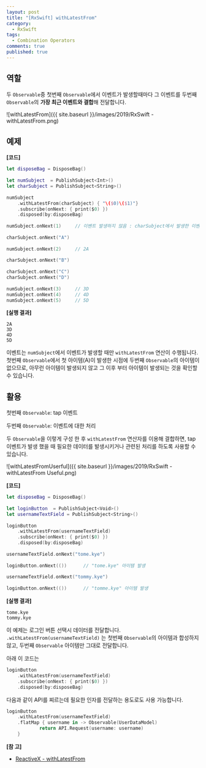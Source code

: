 ```yaml
---
layout: post
title: "[RxSwift] withLatestFrom"
category: 
  - RxSwift
tags: 
  - Combination Operators
comments: true
published: true
---
```


## 역할
두 `Observable`중 첫번째 `Observable`에서 이벤트가 발생할때마다 그 이벤트를 두번째 `Observable`의 **가장 최근 이벤트와 결합**해 전달합니다.

![withLatestFrom]({{ site.baseurl }}/images/2019/RxSwift - withLatestFrom.png)

## 예제

**[코드]**

```swift
let disposeBag = DisposeBag()
    
let numSubject  = PublishSubject<Int>()
let charSubject = PublishSubject<String>()
    
numSubject
    .withLatestFrom(charSubject) { "\($0)\($1)"}
    .subscribe(onNext: { print($0) })
    .disposed(by:disposeBag)
    
numSubject.onNext(1)     // 이벤트 발생하지 않음 : charSubject에서 발생한 이벤트가 아직 1개도 없으므로
    
charSubject.onNext("A")
    
numSubject.onNext(2)     // 2A
    
charSubject.onNext("B")
    
charSubject.onNext("C")
charSubject.onNext("D")
    
numSubject.onNext(3)     // 3D
numSubject.onNext(4)     // 4D
numSubject.onNext(5)     // 5D
```

**[실행 결과]**

```
2A
3D
4D
5D
```

이벤트는 `numSubject`에서 이벤트가 발생할 때만 `withLatestFrom` 연산이 수행됩니다. 첫번째 `Observable`에서 첫 아이템(A)이 발생한 시점에 두번째 `Observable`의 아이템이 없으므로, 아무런 아이템이 발생되지 않고 그 이후 부터 아이템이 발생되는 것을 확인할 수 있습니다.

## 활용

첫번째 `Observable`: tap 이벤트

두번째 `Observable`: 이벤트에 대한 처리

두 `Observable`을 이렇게 구성 한 후 `withLatestFrom` 연산자를 이용해 결합하면, tap 이벤트가 발생 했을 때 필요한 데이터를 발생시키거나 관련된 처리를 하도록 사용할 수 있습니다.

![withLatestFromUserful]({{ site.baseurl }}/images/2019/RxSwift - withLatestFrom Useful.png)

**[코드]**

```swift
let disposeBag = DisposeBag()
    
let loginButton  = PublishSubject<Void>()
let usernameTextField = PublishSubject<String>()
    
loginButton
    .withLatestFrom(usernameTextField)
    .subscribe(onNext: { print($0) })
    .disposed(by:disposeBag)
    
usernameTextField.onNext("tome.kye")
    
loginButton.onNext(())      // "tome.kye" 아이템 발생
    
usernameTextField.onNext("tommy.kye")
    
loginButton.onNext(())      // "tomme.kye" 아이템 발생
```

**[실행 결과]**

```
tome.kye
tommy.kye
```

이 예제는 로그인 버튼 선택시 데이터를 전달합니다. `.withLatestFrom(usernameTextField)` 는 첫번째 `Observable`의 아이템과 합성하지 않고, 두번째 `Observable` 아이템만 그대로 전달합니다.

아래 이 코드는

```swift
loginButton
    .withLatestFrom(usernameTextField)
    .subscribe(onNext: { print($0) })
    .disposed(by:disposeBag)
```

다음과 같이 API를 찌르는데 필요한 인자를 전달하는 용도로도 사용 가능합니다.

```swift
loginButton
    .withLatestFrom(usernameTextField)
    .flatMap { username in -> Observable(UserDataModel)
    		return API.Request(username: username)
    }
```


**[참 고]**

- [ReactiveX - withLatestFrom](https://rxmarbles.com/#withLatestFrom)